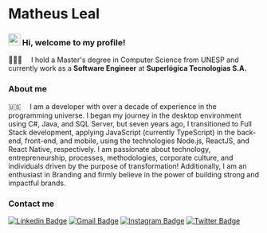 # Matheus Leal

<h3><span><img src="https://media.giphy.com/media/hvRJCLFzcasrR4ia7z/giphy.gif" style="width: 24px;"/></span> Hi, welcome to my profile!</h3>

👨🏻‍💻 ⠀ I hold a Master's degree in Computer Science from UNESP and currently work as a **Software Engineer** at **Superlógica Tecnologias S.A.**

### About me

🇺🇸 ⠀ I am a developer with over a decade of experience in the programming universe. I began my journey in the desktop environment using C#, Java, and SQL Server, but seven years ago, I transitioned to Full Stack development, applying JavaScript (currently TypeScript) in the back-end, front-end, and mobile, using the technologies Node.js, ReactJS, and React Native, respectively. I am passionate about technology, entrepreneurship, processes, methodologies, corporate culture, and individuals driven by the purpose of transformation! Additionally, I am an enthusiast in Branding and firmly believe in the power of building strong and impactful brands.

### Contact me

[![Linkedin Badge](https://img.shields.io/badge/-Matheus%20Leal-3442E8?style=flat-square&logo=Linkedin&logoColor=F0EFEB&link=https://www.linkedin.com/in/matheuspleal/)](https://www.linkedin.com/in/matheuspleal/)
[![Gmail Badge](https://img.shields.io/badge/-hi@matheuspleal.com-3442E8?style=flat-square&logo=Gmail&logoColor=F0EFEB&link=mailto:hi@matheuspleal.com)](mailto:hi@matheuspleal.com) 
[![Instagram Badge](https://img.shields.io/badge/-@matheuspleal-3442E8?style=flat-square&logo=Instagram&logoColor=F0EFEB&link=https://www.instagram.com/matheuspleal/)](https://www.instagram.com/matheuspleal/) 
[![Twitter Badge](https://img.shields.io/badge/-Matheus%20Leal-3442E8?style=flat-square&logo=Twitter&logoColor=F0EFEB&link=https://www.twitter.com/matheuspleal/)](https://www.twitter.com/matheuspleal/)


